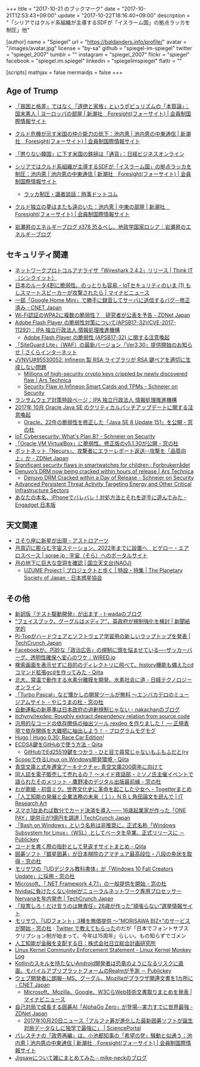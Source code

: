 +++
title = "2017-10-21 のブックマーク"
date =  "2017-10-21T12:53:43+09:00"
update =  "2017-10-22T18:16:40+09:00"
description = "「シリアではクルド系組織が主導するSDFが「イスラーム国」の拠点ラッカを制圧」他"

[author]
name      = "Spiegel"
url       = "https://baldanders.info/profile/"
avatar    = "/images/avatar.jpg"
license   = "by-sa"
github    = "spiegel-im-spiegel"
twitter   = "spiegel_2007"
tumblr    = ""
instagram = "spiegel_2007"
flickr    = "spiegel"
facebook  = "spiegel.im.spiegel"
linkedin  = "spiegelimspiegel"
flattr    = ""

[scripts]
  mathjax = false
  mermaidjs = false
+++

## Age of Trump

- [「貧困と格差」ではなく「道徳と家族」というポピュリズムの「本質論」：国末憲人 | ヨーロッパの部屋 | 新潮社　Foresight(フォーサイト) | 会員制国際情報サイト](http://www.fsight.jp/articles/-/42889)
- [クルド危機が示す米国の仲介能力の低下：池内恵 | 池内恵の中東通信 | 新潮社　Foresight(フォーサイト) | 会員制国際情報サイト](http://www.fsight.jp/articles/-/42893)
- [「懲りない韓国」に下す米国の鉄槌は「通貨」：日経ビジネスオンライン](http://business.nikkeibp.co.jp/atcl/report/15/226331/101700133/)

- [シリアではクルド系組織が主導するSDFが「イスラーム国」の拠点ラッカを制圧：池内恵 | 池内恵の中東通信 | 新潮社　Foresight(フォーサイト) | 会員制国際情報サイト](http://www.fsight.jp/articles/-/42907)
    - [ラッカ制圧・識者談話：時事ドットコム](https://www.jiji.com/jc/article?k=2017101800816)
- [クルド独立の夢はまたも遠のいた：池内恵 | 中東の部屋 | 新潮社　Foresight(フォーサイト) | 会員制国際情報サイト](http://www.fsight.jp/articles/-/42906)
- [岩瀬昇のエネルギーブログ ♯378 恐るべし、地政学国家ロシア｜岩瀬昇のエネルギーブログ](https://ameblo.jp/nobbypapa/entry-12321364520.html)

## セキュリティ関連

- [ネットワークプロトコルアナライザ「Wireshark 2.4.2」リリース | Think IT（シンクイット）](https://thinkit.co.jp/news/bn/12824)
- [日本のルータ4割に脆弱性、のっとりも容易 - IoTセキュリティのいま (1) もしスマートスピーカーが攻撃されたら | マイナビニュース](http://news.mynavi.jp/articles/2017/10/15/iot/)
- [一部「Google Home Mini」で勝手に録音してサーバに送信するバグ--修正済み - CNET Japan](https://japan.cnet.com/article/35108585/)
- [Wi-Fi認証のWPA2に複数の脆弱性？　研究者が公表を予告 - ZDNet Japan](https://japan.zdnet.com/article/35108828/)
- [Adobe Flash Player の脆弱性対策について(APSB17-32)(CVE-2017-11292)：IPA 独立行政法人 情報処理推進機構](https://www.ipa.go.jp/security/ciadr/vul/20171017-adobeflashplayer.html)
    - [Adobe Flash Player の脆弱性 (APSB17-32) に関する注意喚起](https://www.jpcert.or.jp/at/2017/at170040.html)
- [「SiteGuard Lite」（WAF）の最新バージョン「Ver3.30」提供開始のお知らせ | さくらインターネット](https://www.sakura.ad.jp/news/sakurainfo/newsentry.php?id=1740)
- [JVNVU#95530052: Infineon 製 RSA ライブラリが RSA 鍵ペアを適切に生成しない問題](http://jvn.jp/vu/JVNVU95530052/)
    - [Millions of high-security crypto keys crippled by newly discovered flaw | Ars Technica](https://arstechnica.com/information-technology/2017/10/crypto-failure-cripples-millions-of-high-security-keys-750k-estonian-ids/)
    - [Security Flaw in Infineon Smart Cards and TPMs - Schneier on Security](https://www.schneier.com/blog/archives/2017/10/security_flaw_i_1.html)
- [ランサムウェア対策特設ページ：IPA 独立行政法人 情報処理推進機構](https://www.ipa.go.jp/security/anshin/ransom_tokusetsu.html)
- [2017年 10月 Oracle Java SE のクリティカルパッチアップデートに関する注意喚起](https://www.jpcert.or.jp/at/2017/at170041.html)
    - [Oracle、22件の脆弱性を修正した「Java SE 8 Update 151」を公開 - 窓の杜](https://forest.watch.impress.co.jp/docs/news/1086738.html)
- [IoT Cybersecurity: What's Plan B? - Schneier on Security](https://www.schneier.com/blog/archives/2017/10/iot_cybersecuri.html)
- [「Oracle VM VirtualBox」に脆弱性、修正版のv5.1.30が公開 - 窓の杜](https://forest.watch.impress.co.jp/docs/news/1086742.html)
- [ボットネット「Necurs」、攻撃者にエラーレポート返送--攻撃を「品質向上」か - ZDNet Japan](https://japan.zdnet.com/article/35109036/)
- [Significant security flaws in smartwatches for children : Forbrukerrådet](https://www.forbrukerradet.no/side/significant-security-flaws-in-smartwatches-for-children)
- [Denuvo’s DRM now being cracked within hours of release | Ars Technica](https://arstechnica.com/gaming/2017/10/denuvos-drm-ins-now-being-cracked-within-hours-of-release/)
    - [Denuvo DRM Cracked within a Day of Release - Schneier on Security](https://www.schneier.com/blog/archives/2017/10/denuvo_drm_crac.html)
- [Advanced Persistent Threat Activity Targeting Energy and Other Critical Infrastructure Sectors](https://www.us-cert.gov/ncas/alerts/TA17-293A)
- [あなたの本名、iPhoneでバレバレ！対処方法とそれを逆手に遊んでみた - Engadget 日本版](http://japanese.engadget.com/2017/08/30/iphone/)

## 天文関連

- [さそり座に新星が出現 - アストロアーツ](http://www.astroarts.co.jp/article/hl/a/9451_nova_sco)
- [月周辺に膨らむ宇宙ステーション、2022年までに設置へ　ビゲロー・エアロスペース | sorae.jp : 宇宙（そら）へのポータルサイト](http://sorae.jp/030201/2017_10_18_bi.html)
- [月の地下に巨大な空洞を確認 | 国立天文台(NAOJ)](https://www.nao.ac.jp/news/science/2017/20171019-rise.html)
    - [UZUME Project | プロジェクトと歩く | 特設・特集 | The Planetary Society of Japan - 日本惑星協会](http://planetary.jp/future_mission/UZUME/)

## その他

- [新訳版『テスト駆動開発』が出ます - t-wadaのブログ](http://t-wada.hatenablog.jp/entry/tddbook)
- [“フェイスブック、グーグルはメディア”、英政府が規制強化を検討 | 新聞紙学的](https://kaztaira.wordpress.com/2017/10/14/%e3%83%95%e3%82%a7%e3%82%a4%e3%82%b9%e3%83%96%e3%83%83%e3%82%af%e3%80%81%e3%82%b0%e3%83%bc%e3%82%b0%e3%83%ab%e3%81%af%e3%83%a1%e3%83%87%e3%82%a3%e3%82%a2%e3%80%81%e8%8b%b1%e6%94%bf%e5%ba%9c/)
- [Pi-Topがハードウェアとソフトウェア学習用の新しいラップトップを発表 | TechCrunch Japan](http://jp.techcrunch.com/2017/10/14/20171013pi-top-outs-a-new-laptop-for-budding-coders-and-hardware-hackers/)
- [Facebookが、巧妙な「政治広告」の規制に頭を悩ませている──ザッカーバーグ、透明性確保へ変心のワケ｜WIRED.jp](https://wired.jp/2017/10/14/facebook-political-ads/)
- [検索画面を表示せずに目的のディレクトリに飛べて、history機能も備えたcdコマンド拡張gcdを作ってみた - Qiita](https://qiita.com/aimof/items/4c547277b22113949aad)
- [北大、常温で動作する水素分離膜を開発、水素社会に道 - 日経テクノロジーオンライン](http://techon.nikkeibp.co.jp/atcl/news/16/101309528/?rt=nocnt)
- [「Turbo Pascal」など懐かしの開発ツールが無料 ～エンバカデロのミュージアムサイト - やじうまの杜 - 窓の杜](http://forest.watch.impress.co.jp/docs/serial/yajiuma/1086042.html)
- [自動運転の新基準は日本政府の過剰規制じゃない - nakachanのブログ](http://nakachan.hatenablog.jp/entry/2017/10/14/063505)
- [itchyny/rexdep: Roughly extract dependency relation from source code](https://github.com/itchyny/rexdep)
- [汎用的なコードの依存関係の抽出ツール rexdep を作りました！ ― 正規表現で依存関係を大雑把に抽出しよう！ - プログラムモグモグ](http://itchyny.hatenablog.com/entry/2015/11/19/100000)
- [Hugo | Hugo 0.30: Race Car Edition!](https://gohugo.io/news/0.30-relnotes/)
- [ECDSA鍵をGitHubで使う方法 - Qiita](https://qiita.com/darai0512/items/c7b47d1b3fe06c4dea7d)
    - [GitHubでEd25519鍵をつかう - ひと目で尋常じゃないもふもふだと(ry](http://jnst.hateblo.jp/entry/2014/12/15/200542)
- [Scoopで作るLinux on Windows開発環境 - Qiita](https://qiita.com/dozo/items/a6f63aa1b03d1773b8ec)
- [青空文庫と式年遷宮アーキテクチャ: 青空文庫200周年に向けて](https://www.slideshare.net/takahashim/aozora20th-2017)
- [同人誌を電子販売して売れるの？ ～メイド夜話部・ミソノ氏主催イベントで語られたそのメリット - 鷹野凌のデジタル出版最前線 - 窓の杜](http://forest.watch.impress.co.jp/docs/bookwatch/digipub/1086371.html)
- [わが歌姫・初音ミク。世界文化史に革命を起こした少女へ - Togetterまとめ](https://togetter.com/li/1152206)
- [「人工知能の発展と企業法務の未来（１）」ＮＢＬ角田論文を読んで | IT Research Art](http://www.itresearchart.biz/?p=989)
- [スマホ1台あれば数分でカード決済を導入―― 16歳起業家が作った「ONE PAY」提供元が1億円を調達 | TechCrunch Japan](http://jp.techcrunch.com/2017/10/17/onepay-fundraising/)
- [「Bash on Windows」という名称は非推奨に。正式名称「Windows Subsystem for Linux」（WSL）としてベータを卒業、正式リリースに － Publickey](http://www.publickey1.jp/blog/17/bash_on_windowswindows_subsystem_for_linuxwsl.html)
- [コードを書く際の指針として見返すサイトまとめ - Qiita](https://qiita.com/kenichi_cc/items/c3ecca7b7d5fc5c6bf2e)
- [囲碁ソフト「銀星囲碁」が日本棋院のアマチュア最高段位・八段の免状を取得 - 窓の杜](https://forest.watch.impress.co.jp/docs/news/1086488.html)
- [モリサワの「UDデジタル教科書体」が「Windows 10 Fall Creators Update」に採用 - 窓の杜](https://forest.watch.impress.co.jp/docs/news/1086484.html)
- [Microsoft、「.NET Framework 4.7.1」の一般提供を開始 - 窓の杜](https://forest.watch.impress.co.jp/docs/news/1086812.html)
- [Nvidiaに負けたくないIntelがニューラルネットワーク専用プロセッサーNervanaを年内発売 | TechCrunch Japan](http://jp.techcrunch.com/2017/10/18/20171017intel-to-ship-new-nervana-neural-network-processor-by-end-of-2017/)
- [「投票しろ！だけ言うのは無責任」26歳が作った“頑張らない”選挙情報サイト](https://www.buzzfeed.com/jp/harunayamazaki/japan-choice)
- [モリサワ、「UDフォント」3種を無償提供 ～“MORISAWA BIZ+”のサービスが開始 - 窓の杜](https://forest.watch.impress.co.jp/docs/news/1086785.html) : [Twitter で教えてもらった](https://twitter.com/o_tamon/status/920548458028605443)のだが「日本でフォントサブスクリプション制が始まって、今年は15周年」らしい。もの知らずでゴメン
- [人工知能が金融を支配する日：株式会社日立総合計画研究所](http://www.hitachi-hri.com/bookreview/b121.html)
- [Linux Kernel Community Enforcement Statement - Linux Kernel Monkey Log](http://kroah.com/log/blog/2017/10/16/linux-kernel-community-enforcement-statement/)
- [Kotlinのスキルを持たないAndroid開発者は恐竜のようになるリスクに直面。モバイルアプリプラットフォームのRealmが予測 － Publickey](http://www.publickey1.jp/blog/17/kotlinandroidrealm.html)
- [ウェブ開発者に朗報--MS、グーグル、Mozillaがブラウザ関連文書を1カ所に - CNET Japan](https://japan.cnet.com/article/35109075/)
    - [Microsoft、Mozilla、Google、W3CらWeb技術文書取りまとめを発表 | マイナビニュース](http://news.mynavi.jp/news/2017/10/20/053/) 
- [自己対局で成長する囲碁AI「AlphaGo Zero」が登場--実力すでに世界最強 - ZDNet Japan](https://japan.zdnet.com/article/35109021/)
    - [2017年10月20日ニュース「アルファ碁が進化した最新囲碁ソフトが誕生 対局データなしに独学で最強に」 | SciencePortal](http://scienceportal.jst.go.jp/news/newsflash_review/newsflash/2017/10/20171020_01.html)
- [パレスチナの「政界再編」は、小池都知事の「希望の党」騒動と似通う：池内恵 | 池内恵の中東通信 | 新潮社　Foresight(フォーサイト) | 会員制国際情報サイト](http://www.fsight.jp/articles/-/42822)
- [Jigsawについて雑にまとめてみた - mike-neckのブログ](http://mike-neck.hatenadiary.com/entry/2015/11/21/214231)
